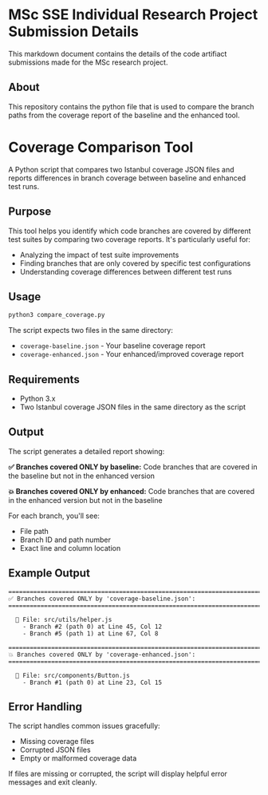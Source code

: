 # MSc SSE Individual Research Project Submission Details

This markdown document contains the details of the code artifiact submissions made for the MSc research project.

## About
This repository contains the python file that is used to compare the branch paths from the coverage report of the baseline and the enhanced tool. 

# Coverage Comparison Tool

A Python script that compares two Istanbul coverage JSON files and reports differences in branch coverage between baseline and enhanced test runs.

## Purpose

This tool helps you identify which code branches are covered by different test suites by comparing two coverage reports. It's particularly useful for:

- Analyzing the impact of test suite improvements
- Finding branches that are only covered by specific test configurations
- Understanding coverage differences between different test runs

## Usage

```bash
python3 compare_coverage.py
```

The script expects two files in the same directory:
- `coverage-baseline.json` - Your baseline coverage report
- `coverage-enhanced.json` - Your enhanced/improved coverage report

## Requirements

- Python 3.x
- Two Istanbul coverage JSON files in the same directory as the script

## Output

The script generates a detailed report showing:

**✅ Branches covered ONLY by baseline:** Code branches that are covered in the baseline but not in the enhanced version

**💥 Branches covered ONLY by enhanced:** Code branches that are covered in the enhanced version but not in the baseline

For each branch, you'll see:
- File path
- Branch ID and path number
- Exact line and column location

## Example Output

```
================================================================================
✅ Branches covered ONLY by 'coverage-baseline.json':
================================================================================

  📂 File: src/utils/helper.js
    - Branch #2 (path 0) at Line 45, Col 12
    - Branch #5 (path 1) at Line 67, Col 8

================================================================================
💥 Branches covered ONLY by 'coverage-enhanced.json':
================================================================================

  📂 File: src/components/Button.js
    - Branch #1 (path 0) at Line 23, Col 15
```

## Error Handling

The script handles common issues gracefully:
- Missing coverage files
- Corrupted JSON files
- Empty or malformed coverage data

If files are missing or corrupted, the script will display helpful error messages and exit cleanly.
